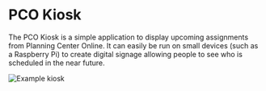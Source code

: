 # PCO Kiosk #

The PCO Kiosk is a simple application to display upcoming assignments from Planning Center Online. It can easily be run on small devices (such as a Raspberry Pi) to create digital signage allowing people to see who is scheduled in the near future.

![Example kiosk](https://bitbucket.org/repo/xrjqyX/images/1503482046-final.jpg)